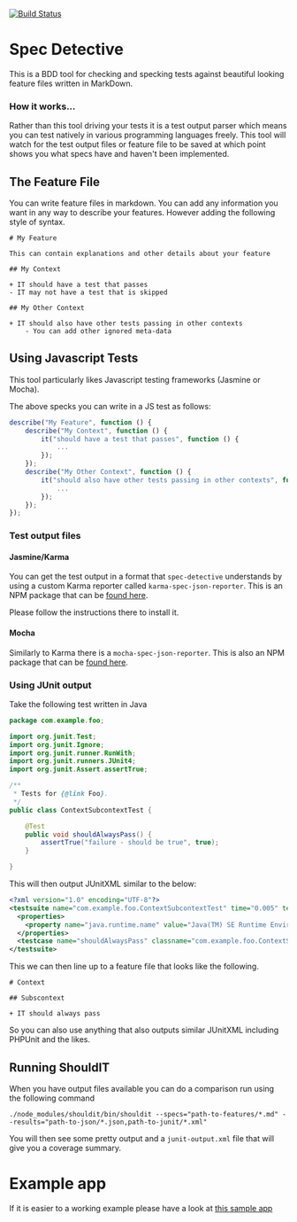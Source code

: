 [![Build Status](https://secure.travis-ci.org/mackstar/spec-detective.png?branch=master)](http://travis-ci.org/bbc-sport/ShouldIT)

# Spec Detective

This is a BDD tool for checking and specking tests against beautiful looking feature files written in MarkDown.

### How it works...

Rather than this tool driving your tests it is a test output parser which means you can test natively in various programming languages freely. This tool will watch for the test output files or feature file to be saved at which point shows you what specs have and haven't been implemented. 

## The Feature File

You can write feature files in markdown. You can add any information you want in any way to describe your features. However adding the following style of syntax.

```
# My Feature

This can contain explanations and other details about your feature

## My Context

+ IT should have a test that passes
- IT may not have a test that is skipped

## My Other Context

+ IT should also have other tests passing in other contexts
    - You can add other ignored meta-data
```
## Using Javascript Tests

This tool particularly likes Javascript testing frameworks (Jasmine or Mocha). 

The above specks you can write in a JS test as follows:


```javascript
describe("My Feature", function () {
    describe("My Context", function () {
        it("should have a test that passes", function () {
            ...
        });
    });
    describe("My Other Context", function () {
        it("should also have other tests passing in other contexts", function () {
            ...
        });
    });
});
```

### Test output files

#### Jasmine/Karma

You can get the test output in a format that `spec-detective` understands by using a custom Karma reporter called `karma-spec-json-reporter`. This is an NPM package that can be [found here](https://www.npmjs.org/package/karma-spec-json-reporter). 

Please follow the instructions there to install it.

#### Mocha

Similarly to Karma there is a `mocha-spec-json-reporter`. This is also an NPM package that can be [found here](https://www.npmjs.org/package/mocha-spec-json-reporter).

### Using JUnit output

Take the following test written in Java
```java
package com.example.foo;

import org.junit.Test;
import org.junit.Ignore;
import org.junit.runner.RunWith;
import org.junit.runners.JUnit4;
import org.junit.Assert.assertTrue;

/**
 * Tests for {@link Foo}.
 */
public class ContextSubcontextTest {

    @Test
    public void shouldAlwaysPass() {
        assertTrue("failure - should be true", true);
    }

}
```
This will then output JUnitXML similar to the below:

```xml
<?xml version="1.0" encoding="UTF-8"?>
<testsuite name="com.example.foo.ContextSubcontextTest" time="0.005" tests="1" errors="0" skipped="0" failures="0">
  <properties>
    <property name="java.runtime.name" value="Java(TM) SE Runtime Environment"/>
  </properties>
  <testcase name="shouldAlwaysPass" classname="com.example.foo.ContextSubcontextTest" time="0"/>
</testsuite>
```
This we can then line up to a feature file that looks like the following.

```
# Context

## Subscontext

+ IT should always pass
```
So you can also use anything that also outputs similar JUnitXML including PHPUnit and the likes.

## Running ShouldIT
 
When you have output files available you can do a comparison run using the following command
```
./node_modules/shouldit/bin/shouldit --specs="path-to-features/*.md" --results="path-to-json/*.json,path-to-junit/*.xml"
```

You will then see some pretty output and a `junit-output.xml` file that will give you a coverage summary.

# Example app

If it is easier to a working example please have a look at [this sample app](git@github.com:bbc-sport/ShouldIT.git)
